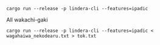 ```
cargo run --release -p lindera-cli --features=ipadic
```

All wakachi-gaki

```
cargo run --release -p lindera-cli --features=ipadic < wagahaiwa_nekodearu.txt > tok.txt
```